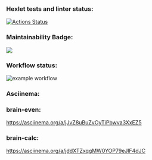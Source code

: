 ### Hexlet tests and linter status:
[![Actions Status](https://github.com/alex-p14/python-project-lvl1/workflows/hexlet-check/badge.svg)](https://github.com/alex-p14/python-project-lvl1/actions)

### Maintainability Badge:
<a href="https://codeclimate.com/github/codeclimate/codeclimate/maintainability"><img src="https://api.codeclimate.com/v1/badges/a99a88d28ad37a79dbf6/maintainability" /></a>

### Workflow status:
![example workflow](https://github.com/alex-p14/python-project-lvl1/actions/workflows/hexlet-linter.yml/badge.svg)

### Asciinema:
   ### brain-even:
   https://asciinema.org/a/jJvZ8uBuZvOyTiPbwva3XxEZ5

   ### brain-calc:
   https://asciinema.org/a/jddXTZxqgMW0YOP79eJlF4dJC
